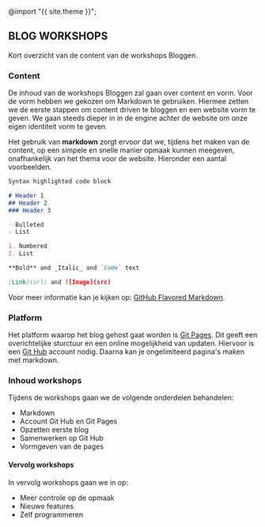---
---

@import "{{ site.theme }}";

## BLOG WORKSHOPS

Kort overzicht van de content van de workshops Bloggen.

### Content

De inhoud van de workshops Bloggen zal gaan over content en vorm. Voor de vorm hebben we gekozen om Markdown te gebruiken. Hiermee zetten we de eerste stappen om content driven te bloggen en een website vorm te geven. We gaan steeds dieper in in de engine achter de website om onze eigen identiteit vorm te geven.

Het gebruik van **markdown** zorgt ervoor dat we, tijdens het maken van de content, op een simpele en snelle manier opmaak kunnen meegeven, onafhankelijk van het thema voor de website. Hieronder een aantal voorbeelden.

```markdown
Syntax highlighted code block

# Header 1
## Header 2
### Header 3

- Bulleted
- List

1. Numbered
2. List

**Bold** and _Italic_ and `Code` text

[Link](url) and ![Image](src)
```

Voor meer informatie kan je kijken op: [GitHub Flavored Markdown](https://guides.github.com/features/mastering-markdown/).

### Platform

Het platform waarop het blog gehost gaat worden is [Git Pages](https://pages.github.com/). Dit geeft een overichtelijke sturctuur en een online mogelijkheid van updaten. Hiervoor is een [Git Hub](https://github.com) account nodig. Daarna kan je ongelimiteerd pagina's maken met markdown.

### Inhoud workshops

Tijdens de workshops gaan we de volgende onderdelen behandelen:
- Markdown
- Account Git Hub en Git Pages
- Opzetten eerste blog
- Samenwerken op Git Hub
- Vormgeven van de pages

#### Vervolg workshops

In vervolg workshops gaan we in op:
- Meer controle op de opmaak
- Nieuwe features
- Zelf programmeren
